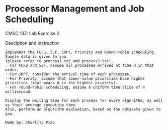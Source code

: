 # Processor Management and Job Scheduling
CMSC 137: Lab Exercise 2 

Desciption and Instruction

    Implement the FCFS, SJF, SRPT, Priority and Round-robin scheduling. Sample data is given to you
    (please refer to process1.txt and process2.txt).
    · For FCFS and SJF, assume all processes arrived at time 0 in that order.
    · For SRPT, consider the arrival time of each processes.
    · For Priority, assume that lower-value priorities have higher priorities (that means 0 is the highest priority).
    · For round-robin scheduling, assume a uniform time slice of 4 millisecond.

    Display the waiting time for each process for every algorithm, as well as their average computing time.
    Also, perform an algorithm evaluation, based on the datasets given to you.

    Made by: Charlito Piao
